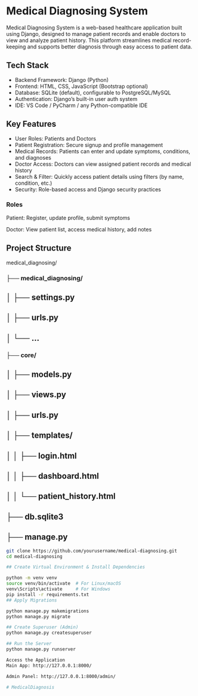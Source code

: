 # Medical Diagnosing System

Medical Diagnosing System is a web-based healthcare application built using Django, designed to manage patient records and enable doctors to view and analyze patient history. This platform streamlines medical record-keeping and supports better diagnosis through easy access to patient data.

## Tech Stack

- Backend Framework: Django (Python)  
- Frontend: HTML, CSS, JavaScript (Bootstrap optional)  
- Database: SQLite (default), configurable to PostgreSQL/MySQL  
- Authentication: Django’s built-in user auth system  
- IDE: VS Code / PyCharm / any Python-compatible IDE

## Key Features

- User Roles: Patients and Doctors  
- Patient Registration: Secure signup and profile management  
- Medical Records: Patients can enter and update symptoms, conditions, and diagnoses  
- Doctor Access: Doctors can view assigned patient records and medical history  
- Search & Filter: Quickly access patient details using filters (by name, condition, etc.)  
- Security: Role-based access and Django security practices

### Roles
Patient: Register, update profile, submit symptoms

Doctor: View patient list, access medical history, add notes

## Project Structure

medical_diagnosing/
### ├── medical_diagnosing/
## │ ├── settings.py
## │ ├── urls.py
## │ └── ...
### ├── core/
## │ ├── models.py
## │ ├── views.py
## │ ├── urls.py
## │ ├── templates/
## │ │ ├── login.html
## │ │ ├── dashboard.html
## │ │ └── patient_history.html
## ├── db.sqlite3
## ├── manage.py


```bash
git clone https://github.com/yourusername/medical-diagnosing.git
cd medical-diagnosing

## Create Virtual Environment & Install Dependencies

python -m venv venv
source venv/bin/activate  # For Linux/macOS
venv\Scripts\activate     # For Windows
pip install -r requirements.txt
## Apply Migrations

python manage.py makemigrations
python manage.py migrate

## Create Superuser (Admin)
python manage.py createsuperuser

## Run the Server
python manage.py runserver

Access the Application
Main App: http://127.0.0.1:8000/

Admin Panel: http://127.0.0.1:8000/admin/

#   M e d i c a l D i a g n o s i s  
 